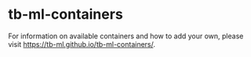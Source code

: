 # tb-ml-containers

For information on available containers and how to add your own, please visit https://tb-ml.github.io/tb-ml-containers/.